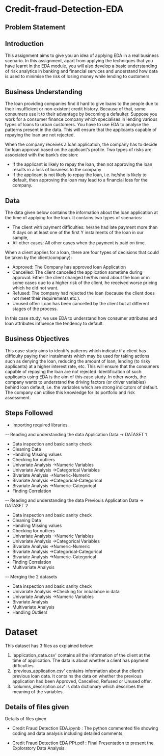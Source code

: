 # Credit-fraud-Detection-EDA
## Problem Statement 
## Introduction
This assignment aims to give you an idea of applying EDA in a real business scenario. In this assignment, apart from applying the techniques that you have learnt in the EDA module, you will also develop a basic understanding of risk analytics in banking and financial services and understand how data is used to minimise the risk of losing money while lending to customers.

## Business Understanding
The loan providing companies find it hard to give loans to the people due to their insufficient or non-existent credit history. Because of that, some consumers use it to their advantage by becoming a defaulter. Suppose you work for a consumer finance company which specialises in lending various types of loans to urban customers. You have to use EDA to analyse the patterns present in the data. This will ensure that the applicants capable of repaying the loan are not rejected.

When the company receives a loan application, the company has to decide for loan approval based on the applicant’s profile. Two types of risks are associated with the bank’s decision:
- If the applicant is likely to repay the loan, then not approving the loan results in a loss of business to the company
- If the applicant is not likely to repay the loan, i.e. he/she is likely to default, then approving the loan may lead to a financial loss for the company.

## Data
The data given below contains the information about the loan application at the time of applying for the loan.
It contains two types of scenarios:
- The client with payment difficulties: he/she had late payment more than X days on at least one of the first Y instalments of the loan in our sample,
- All other cases: All other cases when the payment is paid on time.

When a client applies for a loan, there are four types of decisions that could be taken by the client/company):

- Approved: The Company has approved loan Application
- Cancelled: The client cancelled the application sometime during approval. Either the client changed her/his mind about the loan or in some cases due to a higher risk of the client, he received worse pricing which he did not want.
- Refused: The company had rejected the loan (because the client does not meet their requirements etc.).
- Unused offer:  Loan has been cancelled by the client but at different stages of the process.

In this case study, we use EDA to understand how consumer attributes and loan attributes influence the tendency to default.

## Business Objectives

This case study aims to identify patterns which indicate if a client has difficulty paying their instalments which may be used for taking actions such as denying the loan, reducing the amount of loan, lending (to risky applicants) at a higher interest rate, etc. This will ensure that the consumers capable of repaying the loan are not rejected. Identification of such applicants using EDA is the aim of this case study.
In other words, the company wants to understand the driving factors (or driver variables) behind loan default, i.e. the variables which are strong indicators of default.  The company can utilise this knowledge for its portfolio and risk assessment.

## Steps Followed
- Importing required libraries.

-- Reading and understanding the data Application Data -> DATASET 1

- Data inspection and basic sanity check
- Cleaning Data
- Handling Missing values
- Checking for outliers
- Univariate Analysis ->Numeric Variables
- Univariate Analysis ->Categorical Variables
- Bivariate Analysis ->Numeric-Numeric
- Bivariate Analysis ->Categorical-Categorical
- Bivariate Analysis ->Numeric-Categorical
- Finding Correlation

-- Reading and understanding the data Previouis Application Data -> DATASET 2

- Data inspection and basic sanity check
- Cleaning Data
- Handling Missing values
- Checking for outliers
- Univariate Analysis ->Numeric Variables
- Univariate Analysis ->Categorical Variables
- Bivariate Analysis ->Numeric-Numeric
- Bivariate Analysis ->Categorical-Categorical
- Bivariate Analysis ->Numeric-Categorical
- Finding Correlation
- Multivariate Analysis

-- Merging the 2 datasets

- Data inspection and basic sanity check
- Univariate Analysis ->Checking for imbalance in data
- Univariate Analysis ->Numeric Variables
- Bivariate Analysis 
- Multivariate Analysis
- Handling Outliers

# Dataset
This dataset has 3 files as explained below: 
1. 'application_data.csv'  contains all the information of the client at the time of application.
The data is about whether a client has payment difficulties.
2. 'previous_application.csv' contains information about the client’s previous loan data. It contains the data on whether the previous application had been Approved, Cancelled, Refused or Unused offer.
3. 'columns_description.csv' is data dictionary which describes the meaning of the variables.

## Details of files given

Details of files given
- Credit Fraud Detection EDA.ipynb : The python commented file showing coding and data analysis including detailed comments.

- Credit Fraud Detection EDA PPt.pdf : Final Presentation to present the Exploratory Data Analysis.
